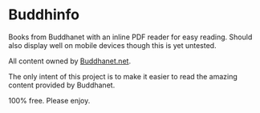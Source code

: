 # Buddhinfo
Books from Buddhanet with an inline PDF reader for easy reading. Should also display well on mobile devices though this is yet untested.

All content owned by [Buddhanet.net](http://www.buddhanet.net/).

The only intent of this project is to make it easier to read the amazing content provided by Buddhanet. 

100% free. Please enjoy.

